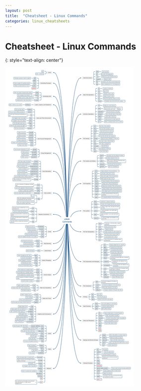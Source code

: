 ```yaml
---
layout: post
title:  "Cheatsheet - Linux Commands"
categories: linux_cheatsheets
---
```


# Cheatsheet - Linux Commands
{: style="text-align: center"}

![](/assets/linux_commands_cheatsheet.jpg)
